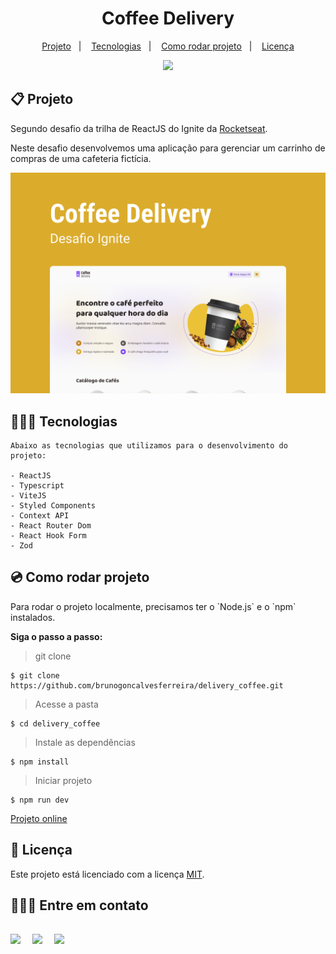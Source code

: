   <h1 align="center">Coffee Delivery</h1>

  <p align="center">
    <a href="#-projeto">Projeto</a>&nbsp;&nbsp;&nbsp;|&nbsp;&nbsp;&nbsp;
    <a href="#-tecnologias">Tecnologias</a>&nbsp;&nbsp;&nbsp;|&nbsp;&nbsp;&nbsp;
    <a href="#-como-rodar-projeto">Como rodar projeto</a>&nbsp;&nbsp;&nbsp;|&nbsp;&nbsp;&nbsp;
    <a href="#-licença">Licença</a>
  </p>

  <p align="center">
    <img src="https://img.shields.io/static/v1?label=license&message=MIT&color=49AA26&labelColor=000000" />
  </p>

 ## 📋 Projeto
  
  <p>
    Segundo desafio da trilha de ReactJS do Ignite da <a href="https://www.rocketseat.com.br/" target="blank_">Rocketseat</a>.
  </p>

  <p>
    Neste desafio desenvolvemos uma aplicação para gerenciar um carrinho de compras de uma cafeteria fictícia.
  </p>

  <img
    src=".github/capa.png">

  ## 👨🏻‍💻 Tecnologias
  
    Abaixo as tecnologias que utilizamos para o desenvolvimento do projeto:

    - ReactJS
    - Typescript
    - ViteJS
    - Styled Components
    - Context API
    - React Router Dom
    - React Hook Form
    - Zod
  </p>

  ## 💿 Como rodar projeto
  
  <p>Para rodar o projeto localmente, precisamos ter o `Node.js` e o `npm` instalados.</p>

  <Strong>Siga o passo a passo:</Strong>

  > git clone
  ```
  $ git clone https://github.com/brunogoncalvesferreira/delivery_coffee.git
  ```

  > Acesse a pasta
  ```
  $ cd delivery_coffee
  ```

  > Instale as dependências
  ```
  $ npm install
  ```

  > Iniciar projeto
  ```
  $ npm run dev
  ```
  <a href="https://delivery-coffee-seven.vercel.app/" target="_blank">Projeto online</a>

  ## 📝 Licença
 
  Este projeto está licenciado com a licença [MIT](https://github.com/brunogoncalvesferreira/delivery_coffee/blob/main/LICENSE).

  <h2>🙋🏻‍♂️ Entre em contato<h2>
  <div style="display: flex;">
    <a href="https://www.linkedin.com/in/bruno-goncalves-ferreira/" target="_blank"><img src="https://img.shields.io/badge/-LinkedIn-%230077B5?style=for-the-badge&logo=linkedin&logoColor=white" style="margin-right: 2vw" target="_blank"></a>
    <a href="mailto:brunogoncalveferreira@outlook.com"><img src="https://img.shields.io/badge/-Outlook-%23333?style=for-the-badge&logo=outlook&logoColor=blue" style="margin-right: 2vw" target="_blank"></a> 
    <a href="https://www.instagram.com/brunogonferreira/" target="_blank"><img src="https://img.shields.io/badge/-Instagram-%23E4405F?style=for-the-badge&logo=instagram&logoColor=white" target="_blank"></a>
  </div>
